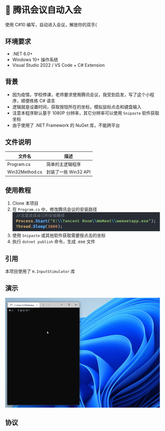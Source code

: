 # 📡 腾讯会议自动入会
使用 C#10 编写，自动进入会议，解放你的双手(

## 环境要求
- .NET 6.0+
- Windows 10+ 操作系统
- Visual Studio 2022 / VS Code + C# Extension

## 背景

- 因为疫情，学校停课，老师要求使用腾讯会议，我受到启发，写了这个小程序，顺便练练 C# 语言
- 逻辑就是设置时间，获取按钮所在的坐标，模拟鼠标点击和键盘输入
- 注意本程序默认基于 1080P 分辨率，其它分辨率可以使用 `Snipaste` 软件获取坐标
- 由于使用了 .NET Framework 的 NuGet 库，不能跨平台

## 文件说明
| 文件名            | 描述                |
| -----------      | -----------        |
| Program.cs       | 简单的主逻辑程序           |
| Win32Method.cs   | 封装了一些 Win32 API |

## 使用教程
1.  Clone 本项目
2.  在 `Program.cs` 中，修改腾讯会议的安装路径
![使用](./usage.png)
3. 使用 `Snipaste` 或其他软件获取需要按点击的坐标
4.  执行 `dotnet publish` 命令，生成 .exe 文件

## 引用

本项目使用了 `H.InputStimulator` 库

## 演示
![演示](./demo.gif)

## 协议
